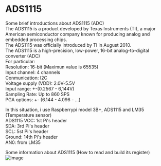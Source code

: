 # ADS1115
Some brief introductions about ADS1115 (ADC)  
The ADS1115 is a product developed by Texas Instruments (TI), a major American semiconductor company known for producing analog and embedded processing chips.  
The ADS1115 was officially introduced by TI in August 2010.  
The ADS1115 is a high-precision, low-power, 16-bit analog-to-digital converter (ADC)  
For particular:  
  Resolution: 16-bit (Maximun value is 65535)  
  Input channel: 4 channels  
  Conmunication: I2C  
  Voltage supply (VDD): 2.0V-5.5V  
  Input range: +-(0.2567 - 6,144V)  
  Sampling Rate: Up to 860 SPS  
  PGA options: +- (6.144 - 4.096 - ...)  
  
  In this situation, i use Raspberrypi model 3B+, ADS1115 and LM35 (Temperature sensor)  
  ADS1115 VCC: 1st Pi's header  
  SDA: 3rd Pi's header  
  SCL: 5st Pi's header  
  Ground: 14th Pi's header  
  AN0: from LM35  
  
  Some information about ADS1115 (How to read and build its register)  
  ![image](https://github.com/user-attachments/assets/8f638d61-7dcc-4372-b503-059c0dca0f17)  
  

